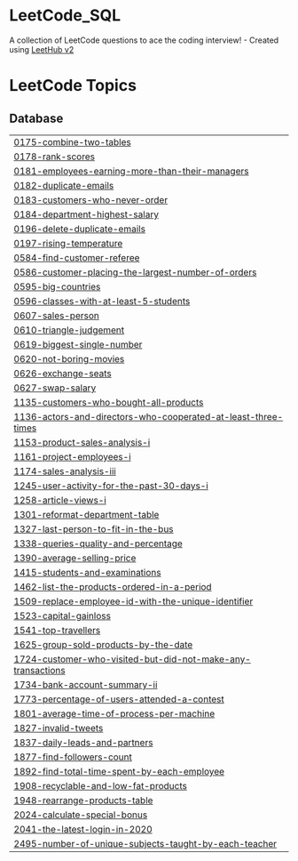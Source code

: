 # LeetCode_SQL
A collection of LeetCode questions to ace the coding interview! - Created using [LeetHub v2](https://github.com/arunbhardwaj/LeetHub-2.0)

<!---LeetCode Topics Start-->
# LeetCode Topics
## Database
|  |
| ------- |
| [0175-combine-two-tables](https://github.com/Leeonejae6708/LeetCode_SQL/tree/master/0175-combine-two-tables) |
| [0178-rank-scores](https://github.com/Leeonejae6708/LeetCode_SQL/tree/master/0178-rank-scores) |
| [0181-employees-earning-more-than-their-managers](https://github.com/Leeonejae6708/LeetCode_SQL/tree/master/0181-employees-earning-more-than-their-managers) |
| [0182-duplicate-emails](https://github.com/Leeonejae6708/LeetCode_SQL/tree/master/0182-duplicate-emails) |
| [0183-customers-who-never-order](https://github.com/Leeonejae6708/LeetCode_SQL/tree/master/0183-customers-who-never-order) |
| [0184-department-highest-salary](https://github.com/Leeonejae6708/LeetCode_SQL/tree/master/0184-department-highest-salary) |
| [0196-delete-duplicate-emails](https://github.com/Leeonejae6708/LeetCode_SQL/tree/master/0196-delete-duplicate-emails) |
| [0197-rising-temperature](https://github.com/Leeonejae6708/LeetCode_SQL/tree/master/0197-rising-temperature) |
| [0584-find-customer-referee](https://github.com/Leeonejae6708/LeetCode_SQL/tree/master/0584-find-customer-referee) |
| [0586-customer-placing-the-largest-number-of-orders](https://github.com/Leeonejae6708/LeetCode_SQL/tree/master/0586-customer-placing-the-largest-number-of-orders) |
| [0595-big-countries](https://github.com/Leeonejae6708/LeetCode_SQL/tree/master/0595-big-countries) |
| [0596-classes-with-at-least-5-students](https://github.com/Leeonejae6708/LeetCode_SQL/tree/master/0596-classes-with-at-least-5-students) |
| [0607-sales-person](https://github.com/Leeonejae6708/LeetCode_SQL/tree/master/0607-sales-person) |
| [0610-triangle-judgement](https://github.com/Leeonejae6708/LeetCode_SQL/tree/master/0610-triangle-judgement) |
| [0619-biggest-single-number](https://github.com/Leeonejae6708/LeetCode_SQL/tree/master/0619-biggest-single-number) |
| [0620-not-boring-movies](https://github.com/Leeonejae6708/LeetCode_SQL/tree/master/0620-not-boring-movies) |
| [0626-exchange-seats](https://github.com/Leeonejae6708/LeetCode_SQL/tree/master/0626-exchange-seats) |
| [0627-swap-salary](https://github.com/Leeonejae6708/LeetCode_SQL/tree/master/0627-swap-salary) |
| [1135-customers-who-bought-all-products](https://github.com/Leeonejae6708/LeetCode_SQL/tree/master/1135-customers-who-bought-all-products) |
| [1136-actors-and-directors-who-cooperated-at-least-three-times](https://github.com/Leeonejae6708/LeetCode_SQL/tree/master/1136-actors-and-directors-who-cooperated-at-least-three-times) |
| [1153-product-sales-analysis-i](https://github.com/Leeonejae6708/LeetCode_SQL/tree/master/1153-product-sales-analysis-i) |
| [1161-project-employees-i](https://github.com/Leeonejae6708/LeetCode_SQL/tree/master/1161-project-employees-i) |
| [1174-sales-analysis-iii](https://github.com/Leeonejae6708/LeetCode_SQL/tree/master/1174-sales-analysis-iii) |
| [1245-user-activity-for-the-past-30-days-i](https://github.com/Leeonejae6708/LeetCode_SQL/tree/master/1245-user-activity-for-the-past-30-days-i) |
| [1258-article-views-i](https://github.com/Leeonejae6708/LeetCode_SQL/tree/master/1258-article-views-i) |
| [1301-reformat-department-table](https://github.com/Leeonejae6708/LeetCode_SQL/tree/master/1301-reformat-department-table) |
| [1327-last-person-to-fit-in-the-bus](https://github.com/Leeonejae6708/LeetCode_SQL/tree/master/1327-last-person-to-fit-in-the-bus) |
| [1338-queries-quality-and-percentage](https://github.com/Leeonejae6708/LeetCode_SQL/tree/master/1338-queries-quality-and-percentage) |
| [1390-average-selling-price](https://github.com/Leeonejae6708/LeetCode_SQL/tree/master/1390-average-selling-price) |
| [1415-students-and-examinations](https://github.com/Leeonejae6708/LeetCode_SQL/tree/master/1415-students-and-examinations) |
| [1462-list-the-products-ordered-in-a-period](https://github.com/Leeonejae6708/LeetCode_SQL/tree/master/1462-list-the-products-ordered-in-a-period) |
| [1509-replace-employee-id-with-the-unique-identifier](https://github.com/Leeonejae6708/LeetCode_SQL/tree/master/1509-replace-employee-id-with-the-unique-identifier) |
| [1523-capital-gainloss](https://github.com/Leeonejae6708/LeetCode_SQL/tree/master/1523-capital-gainloss) |
| [1541-top-travellers](https://github.com/Leeonejae6708/LeetCode_SQL/tree/master/1541-top-travellers) |
| [1625-group-sold-products-by-the-date](https://github.com/Leeonejae6708/LeetCode_SQL/tree/master/1625-group-sold-products-by-the-date) |
| [1724-customer-who-visited-but-did-not-make-any-transactions](https://github.com/Leeonejae6708/LeetCode_SQL/tree/master/1724-customer-who-visited-but-did-not-make-any-transactions) |
| [1734-bank-account-summary-ii](https://github.com/Leeonejae6708/LeetCode_SQL/tree/master/1734-bank-account-summary-ii) |
| [1773-percentage-of-users-attended-a-contest](https://github.com/Leeonejae6708/LeetCode_SQL/tree/master/1773-percentage-of-users-attended-a-contest) |
| [1801-average-time-of-process-per-machine](https://github.com/Leeonejae6708/LeetCode_SQL/tree/master/1801-average-time-of-process-per-machine) |
| [1827-invalid-tweets](https://github.com/Leeonejae6708/LeetCode_SQL/tree/master/1827-invalid-tweets) |
| [1837-daily-leads-and-partners](https://github.com/Leeonejae6708/LeetCode_SQL/tree/master/1837-daily-leads-and-partners) |
| [1877-find-followers-count](https://github.com/Leeonejae6708/LeetCode_SQL/tree/master/1877-find-followers-count) |
| [1892-find-total-time-spent-by-each-employee](https://github.com/Leeonejae6708/LeetCode_SQL/tree/master/1892-find-total-time-spent-by-each-employee) |
| [1908-recyclable-and-low-fat-products](https://github.com/Leeonejae6708/LeetCode_SQL/tree/master/1908-recyclable-and-low-fat-products) |
| [1948-rearrange-products-table](https://github.com/Leeonejae6708/LeetCode_SQL/tree/master/1948-rearrange-products-table) |
| [2024-calculate-special-bonus](https://github.com/Leeonejae6708/LeetCode_SQL/tree/master/2024-calculate-special-bonus) |
| [2041-the-latest-login-in-2020](https://github.com/Leeonejae6708/LeetCode_SQL/tree/master/2041-the-latest-login-in-2020) |
| [2495-number-of-unique-subjects-taught-by-each-teacher](https://github.com/Leeonejae6708/LeetCode_SQL/tree/master/2495-number-of-unique-subjects-taught-by-each-teacher) |
<!---LeetCode Topics End-->